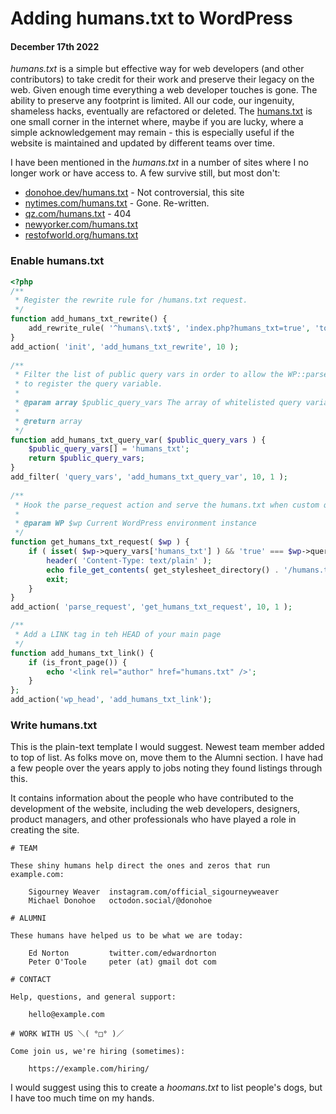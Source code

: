 # Adding humans.txt to WordPress
#### December 17th 2022

_humans.txt_ is a simple but effective way for web developers (and other contributors) to take credit for their work and preserve their legacy on the web. Given enough time everything a web developer touches is gone. The ability to preserve any footprint is limited. All our code, our ingenuity, shameless hacks, eventually are refactored or deleted. The [humans.txt](https://humanstxt.org/) is one small corner in the internet where, maybe if you are lucky, where a simple acknowledgement may remain - this is especially useful if the website is maintained and updated by different teams over time.

I have been mentioned in the _humans.txt_ in a number of sites where I no longer work or have access to. A few survive still, but most don't:

- [donohoe.dev/humans.txt](https://donohoe.dev/humans.txt) - Not controversial, this site
- [nytimes.com/humans.txt](https://nytimes.com/humans.txt) - Gone. Re-written.
- [qz.com/humans.txt](qz.com/humans.txt) - 404
- [newyorker.com/humans.txt](https://newyorker.com/humans.txt)
- [restofworld.org/humans.txt](https://restofworld.org/humans.txt)

### Enable humans.txt

```php
<?php
/**
 * Register the rewrite rule for /humans.txt request.
 */
function add_humans_txt_rewrite() {
	add_rewrite_rule( '^humans\.txt$', 'index.php?humans_txt=true', 'top' );
}
add_action( 'init', 'add_humans_txt_rewrite', 10 );
 
/**
 * Filter the list of public query vars in order to allow the WP::parse_request
 * to register the query variable.
 *
 * @param array $public_query_vars The array of whitelisted query variables.
 *
 * @return array
 */
function add_humans_txt_query_var( $public_query_vars ) {
	$public_query_vars[] = 'humans_txt';
	return $public_query_vars;
}
add_filter( 'query_vars', 'add_humans_txt_query_var', 10, 1 );
 
/**
 * Hook the parse_request action and serve the humans.txt when custom query variable is set to 'true'.
 *
 * @param WP $wp Current WordPress environment instance
 */
function get_humans_txt_request( $wp ) {
	if ( isset( $wp->query_vars['humans_txt'] ) && 'true' === $wp->query_vars['humans_txt'] ) {
		header( 'Content-Type: text/plain' );
		echo file_get_contents( get_stylesheet_directory() . '/humans.txt' );
		exit;
	}
}
add_action( 'parse_request', 'get_humans_txt_request', 10, 1 );

/**
 * Add a LINK tag in teh HEAD of your main page
 */
function add_humans_txt_link() {
	if (is_front_page()) {
		echo '<link rel="author" href="humans.txt" />';
	}
};
add_action('wp_head', 'add_humans_txt_link');
```

### Write humans.txt

This is the plain-text template I would suggest. Newest team member added to top of list. As folks move on, move them to the Alumni section. I have had a few people over the years apply to jobs noting they found listings through this.

It contains information about the people who have contributed to the development of the website, including the web developers, designers, product managers, and other professionals who have played a role in creating the site.

```
# TEAM

These shiny humans help direct the ones and zeros that run example.com:

    Sigourney Weaver  instagram.com/official_sigourneyweaver
    Michael Donohoe   octodon.social/@donohoe

# ALUMNI

These humans have helped us to be what we are today:

    Ed Norton         twitter.com/edwardnorton
    Peter O'Toole     peter (at) gmail dot com

# CONTACT

Help, questions, and general support:

    hello@example.com

# WORK WITH US ＼( °□° )／

Come join us, we're hiring (sometimes): 

    https://example.com/hiring/

```

I would suggest using this to create a _hoomans.txt_ to list people's dogs, but I have too much time on my hands.

